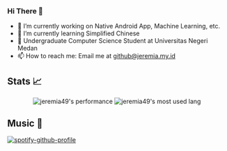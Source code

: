 ### Hi There 👋
- 🔭 I’m currently working on Native Android App, Machine Learning, etc.
- 🌱 I’m currently learning Simplified Chinese
- 📓 Undergraduate Computer Science Student at Universitas Negeri Medan
- 📫 How to reach me: Email me at github@jeremia.my.id
<!-- - ⚡ Fun fact: Tryin to join Bangkit Program this year... -->

## Stats 📈 
<p align="center">
  <img src="https://github-readme-stats.anuraghazra1.vercel.app/api?username=jeremia49&show_icons=true&include_all_commits=true&theme=radical&count_private=true&include_all_commits=true" alt="jeremia49's performance">
  <img src="https://github-readme-stats.anuraghazra1.vercel.app/api/top-langs/?username=jeremia49&theme=radical&count_private=true" alt="jeremia49's most used lang">
</p>

## Music 🎸 
[![spotify-github-profile](https://spotify-github-profile.vercel.app/api/view?uid=jeremia-manurung&cover_image=true&theme=default&show_offline=true&background_color=121212&interchange=false)](https://spotify-github-profile.vercel.app/api/view?uid=jeremia-manurung&redirect=true)
<!--
**jeremia49/jeremia49** is a ✨ _special_ ✨ repository because its `README.md` (this file) appears on your GitHub profile.

Here are some ideas to get you started:

- 🔭 I’m currently working on ...
- 🌱 I’m currently learning ...
- 👯 I’m looking to collaborate on ...
- 🤔 I’m looking for help with ...
- 💬 Ask me about ...
- 📫 How to reach me: ...
- 😄 Pronouns: ...
- ⚡ Fun fact: ...
-->
